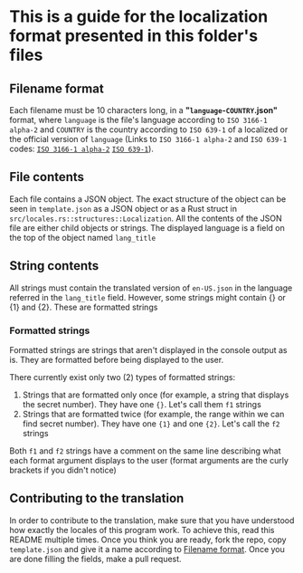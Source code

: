 # This is a guide for the localization format presented in this folder's files

## Filename format

Each filename must be 10 characters long, in a **"`language`-`COUNTRY`.json"** format, where `language` is the file's language according to `ISO 3166-1 alpha-2` and `COUNTRY` is the country according to `ISO 639-1` of a localized or the official version of `language` (Links to `ISO 3166-1 alpha-2` and `ISO 639-1` codes: [`ISO 3166-1 alpha-2`](https://en.wikipedia.org/wiki/List_of_ISO_639-1_codes) [`ISO 639-1`](https://en.wikipedia.org/wiki/ISO_3166-1_alpha-2#Officially_assigned_code_elements)).

## File contents

Each file contains a JSON object. The exact structure of the object can be seen in `template.json` as a JSON object or as a Rust struct in `src/locales.rs::structures::Localization`. All the contents of the JSON file are either child objects or strings. The displayed language is a field on the top of the object named `lang_title`

## String contents

All strings must contain the translated version of `en-US.json` in the language referred in the `lang_title` field. However, some strings might contain {} or {1} and {2}. These are formatted strings

### Formatted strings

Formatted strings are strings that aren't displayed in the console output as is. They are formatted before being displayed to the user.

There currently exist only two (2) types of formatted strings:

1) Strings that are formatted only once (for example, a string that displays the secret number). They have one `{}`. Let's call them `f1` strings
2) Strings that are formatted twice (for example, the range within we can find secret number). They have one `{1}` and one `{2}`. Let's call the `f2` strings

Both `f1` and `f2` strings have a comment on the same line describing what each format argument displays to the user (format arguments are the curly brackets if you didn't notice)

## Contributing to the translation

In order to contribute to the translation, make sure that you have understood how exactly the locales of this program work. To achieve this, read this README multiple times. Once you think you are ready, fork the repo, copy `template.json` and give it a name according to [Filename format](#filename-format). Once you are done filling the fields, make a pull request.

